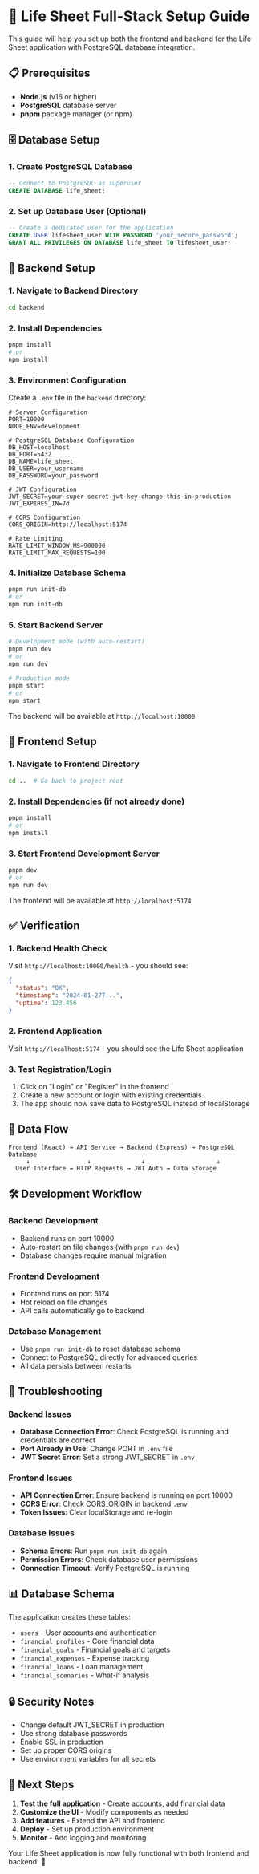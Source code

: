 # 🚀 Life Sheet Full-Stack Setup Guide

This guide will help you set up both the frontend and backend for the Life Sheet application with PostgreSQL database integration.

## 📋 Prerequisites

- **Node.js** (v16 or higher)
- **PostgreSQL** database server
- **pnpm** package manager (or npm)

## 🗄️ Database Setup

### 1. Create PostgreSQL Database
```sql
-- Connect to PostgreSQL as superuser
CREATE DATABASE life_sheet;
```

### 2. Set up Database User (Optional)
```sql
-- Create a dedicated user for the application
CREATE USER lifesheet_user WITH PASSWORD 'your_secure_password';
GRANT ALL PRIVILEGES ON DATABASE life_sheet TO lifesheet_user;
```

## 🔧 Backend Setup

### 1. Navigate to Backend Directory
```bash
cd backend
```

### 2. Install Dependencies
```bash
pnpm install
# or
npm install
```

### 3. Environment Configuration
Create a `.env` file in the `backend` directory:
```env
# Server Configuration
PORT=10000
NODE_ENV=development

# PostgreSQL Database Configuration
DB_HOST=localhost
DB_PORT=5432
DB_NAME=life_sheet
DB_USER=your_username
DB_PASSWORD=your_password

# JWT Configuration
JWT_SECRET=your-super-secret-jwt-key-change-this-in-production
JWT_EXPIRES_IN=7d

# CORS Configuration
CORS_ORIGIN=http://localhost:5174

# Rate Limiting
RATE_LIMIT_WINDOW_MS=900000
RATE_LIMIT_MAX_REQUESTS=100
```

### 4. Initialize Database Schema
```bash
pnpm run init-db
# or
npm run init-db
```

### 5. Start Backend Server
```bash
# Development mode (with auto-restart)
pnpm run dev
# or
npm run dev

# Production mode
pnpm start
# or
npm start
```

The backend will be available at `http://localhost:10000`

## 🎨 Frontend Setup

### 1. Navigate to Frontend Directory
```bash
cd ..  # Go back to project root
```

### 2. Install Dependencies (if not already done)
```bash
pnpm install
# or
npm install
```

### 3. Start Frontend Development Server
```bash
pnpm dev
# or
npm run dev
```

The frontend will be available at `http://localhost:5174`

## ✅ Verification

### 1. Backend Health Check
Visit `http://localhost:10000/health` - you should see:
```json
{
  "status": "OK",
  "timestamp": "2024-01-27T...",
  "uptime": 123.456
}
```

### 2. Frontend Application
Visit `http://localhost:5174` - you should see the Life Sheet application

### 3. Test Registration/Login
1. Click on "Login" or "Register" in the frontend
2. Create a new account or login with existing credentials
3. The app should now save data to PostgreSQL instead of localStorage

## 🔄 Data Flow

```
Frontend (React) → API Service → Backend (Express) → PostgreSQL Database
     ↓                ↓              ↓                    ↓
  User Interface → HTTP Requests → JWT Auth → Data Storage
```

## 🛠️ Development Workflow

### Backend Development
- Backend runs on port 10000
- Auto-restart on file changes (with `pnpm run dev`)
- Database changes require manual migration

### Frontend Development
- Frontend runs on port 5174
- Hot reload on file changes
- API calls automatically go to backend

### Database Management
- Use `pnpm run init-db` to reset database schema
- Connect to PostgreSQL directly for advanced queries
- All data persists between restarts

## 🚨 Troubleshooting

### Backend Issues
- **Database Connection Error**: Check PostgreSQL is running and credentials are correct
- **Port Already in Use**: Change PORT in `.env` file
- **JWT Secret Error**: Set a strong JWT_SECRET in `.env`

### Frontend Issues
- **API Connection Error**: Ensure backend is running on port 10000
- **CORS Error**: Check CORS_ORIGIN in backend `.env`
- **Token Issues**: Clear localStorage and re-login

### Database Issues
- **Schema Errors**: Run `pnpm run init-db` again
- **Permission Errors**: Check database user permissions
- **Connection Timeout**: Verify PostgreSQL is running

## 📊 Database Schema

The application creates these tables:
- `users` - User accounts and authentication
- `financial_profiles` - Core financial data
- `financial_goals` - Financial goals and targets
- `financial_expenses` - Expense tracking
- `financial_loans` - Loan management
- `financial_scenarios` - What-if analysis

## 🔒 Security Notes

- Change default JWT_SECRET in production
- Use strong database passwords
- Enable SSL in production
- Set up proper CORS origins
- Use environment variables for all secrets

## 🎯 Next Steps

1. **Test the full application** - Create accounts, add financial data
2. **Customize the UI** - Modify components as needed
3. **Add features** - Extend the API and frontend
4. **Deploy** - Set up production environment
5. **Monitor** - Add logging and monitoring

Your Life Sheet application is now fully functional with both frontend and backend! 🎉
